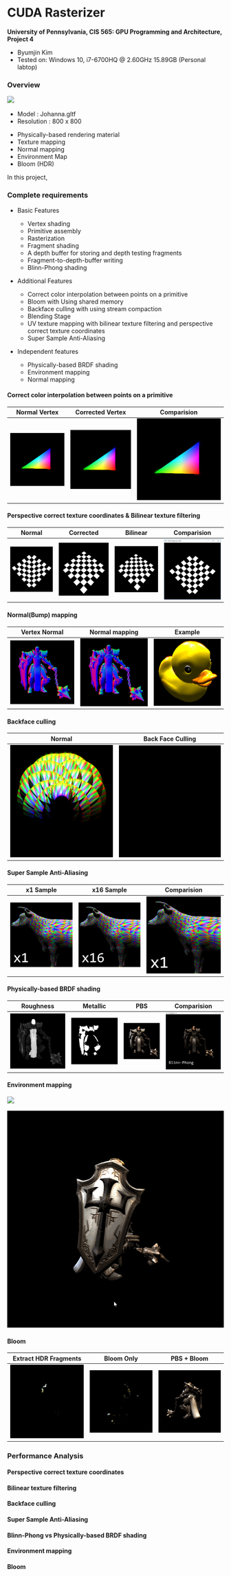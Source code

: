 CUDA Rasterizer
===============

**University of Pennsylvania, CIS 565: GPU Programming and Architecture, Project 4**

* Byumjin Kim
* Tested on: Windows 10, i7-6700HQ @ 2.60GHz 15.89GB (Personal labtop)


### Overview

![](img/cover.gif)

- Model : Johanna.gltf
- Resolution : 800 x 800

* Physically-based rendering material
* Texture mapping
* Normal mapping
* Environment Map
* Bloom (HDR)

In this project, 



### Complete requirements

- Basic Features
	- Vertex shading
	- Primitive assembly
	- Rasterization
	- Fragment shading
	- A depth buffer for storing and depth testing fragments
	- Fragment-to-depth-buffer writing
	- Blinn-Phong shading

- Additional Features
	- Correct color interpolation between points on a primitive
	- Bloom with Using shared memory
	- Backface culling with using stream compaction
	- Blending Stage	
	- UV texture mapping with bilinear texture filtering and perspective correct texture coordinates	
	- Super Sample Anti-Aliasing

- Independent features
	- Physically-based BRDF shading
	- Environment mapping
	- Normal mapping


#### Correct color interpolation between points on a primitive

| Normal Vertex | Corrected Vertex | Comparision |
| ----------- | ----------- | ----------- |
| ![](img/Vertex.png) | ![](img/CorrectVertex.png) | ![](img/VertexColor.gif) |


#### Perspective correct texture coordinates & Bilinear texture filtering

| Normal | Corrected | Bilinear | Comparision |
| ----------- | ----------- | ----------- | ----------- |
| ![](img/Checker.png) | ![](img/Correction.png) | ![](img/Bilinear.png) | ![](img/checker.gif) |


#### Normal(Bump) mapping

| Vertex Normal | Normal mapping | Example |
| ----------- | ----------- | ----------- |
| ![](img/FlatNormal.png) | ![](img/Normal.png) | ![](img/duck.png) |


#### Backface culling

| Normal | Back Face Culling |
| ----------- | ----------- | 
| ![](img/BackFace.png) | ![](img/BackfaceCulling.png) |


#### Super Sample Anti-Aliasing

|  x1 Sample | x16 Sample | Comparision |
| ----------- | ----------- | ----------- | 
| ![](img/x1.png) | ![](img/x16.png) | ![](img/SSAA.gif) |


#### Physically-based BRDF shading

|  Roughness | Metallic | PBS | Comparision |
| ----------- | ----------- | ----------- |  ----------- | 
| ![](img/Roughness.png) | ![](img/Metallic.png) | ![](img/PBS_static.png) | ![](img/ShadingCMP.gif) |


#### Environment mapping

![](img/Env.gif)

![](img/sheild.gif)

#### Bloom

|  Extract HDR Fragments | Bloom Only | PBS + Bloom |
| ----------- | ----------- | ----------- | 
| ![](img/hdr.gif) | ![](img/bloomonly.gif) | ![](img/final.gif) |



### Performance Analysis

#### Perspective correct texture coordinates

#### Bilinear texture filtering

#### Backface culling

#### Super Sample Anti-Aliasing

#### Blinn-Phong vs Physically-based BRDF shading

#### Environment mapping

#### Bloom